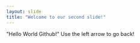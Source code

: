 ```yaml
---
layout: slide
title: "Welcome to our second slide!"
---
```

"Hello World Github!"
Use the left arrow to go back!
